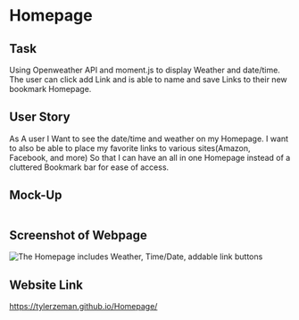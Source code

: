 # Homepage

## Task 

Using Openweather API and moment.js to display Weather and date/time. The user can click add Link and is able to name and save Links to their new bookmark Homepage.

## User Story

As A user
I Want to see the date/time and weather on my Homepage.
I want to also be able to place my favorite links to various sites(Amazon, Facebook, and more)
So that I can have an all in one Homepage instead of a cluttered Bookmark bar for ease of access.

## Mock-Up
![]()

## Screenshot of Webpage

![The Homepage includes Weather, Time/Date, addable link buttons](./Assets/images/)

## Website Link

https://tylerzeman.github.io/Homepage/
